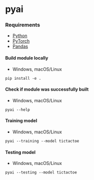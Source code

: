 # pyai

### Requirements
* [Python](https://www.python.org)
* [PyTorch](https://nodejs.org)
* [Pandas](https://pandas.pydata.org)

#### Build module locally
* Windows, macOS/Linux
```
pip install -e .
```
#### Check if module was successfully built
* Windows, macOS/Linux
```
pyai --help
```
#### Training model
* Windows, macOS/Linux
```
pyai --training --model tictactoe
```
#### Testing model
* Windows, macOS/Linux
```
pyai --testing --model tictactoe
```
